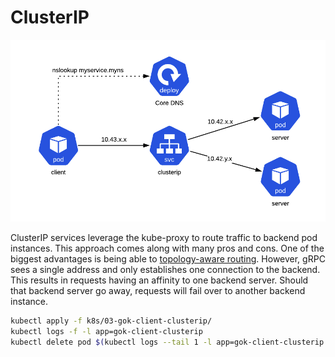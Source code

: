 # ClusterIP

[![service.png](service.png)](service.png)

ClusterIP services leverage the kube-proxy to route traffic to backend pod instances.
This approach comes along with many pros and cons.
One of the biggest advantages is being able to [topology-aware routing](https://imroc.io/posts/kubernetes/service-topology-en/).
However, gRPC sees a single address and only establishes one connection to the backend.
This results in requests having an affinity to one backend server. 
Should that backend server go away, requests will fail over to another backend instance. 

```bash
kubectl apply -f k8s/03-gok-client-clusterip/
kubectl logs -f -l app=gok-client-clusterip
kubectl delete pod $(kubectl logs --tail 1 -l app=gok-client-clusterip | awk '{print $6}')
```
